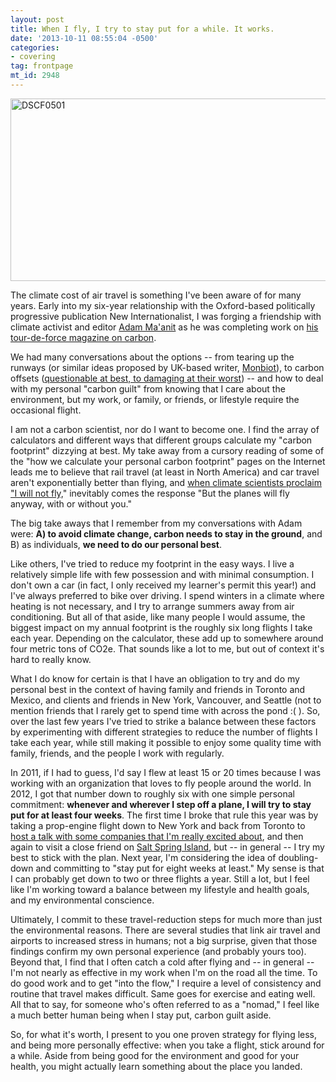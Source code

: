 ```yaml
---
layout: post
title: When I fly, I try to stay put for a while. It works.
date: '2013-10-11 08:55:04 -0500'
categories:
- covering
tag: frontpage
mt_id: 2948
---
```

<a href="http://www.flickr.com/photos/phillipadsmith/10207834966/" title="DSCF0501 by phillipadsmith, on Flickr"><img src="http://farm8.staticflickr.com/7436/10207834966_08825b0315_z.jpg" width="640" height="292" alt="DSCF0501"></a>

The climate cost of air travel is something I've been aware of for many years. Early into my six-year relationship with the Oxford-based politically progressive publication New Internationalist, I was forging a friendship with climate activist and editor [Adam Ma'anit](http://adammaanit.com/) as he was completing work on [his tour-de-force magazine on carbon](http://newint.org/issues/2006/07/01/).

We had many conversations about the options -- from tearing up the runways (or similar ideas proposed by UK-based writer, [Monbiot](http://www.theguardian.com/environment/2006/sep/21/travelsenvironmentalimpact.ethicalliving)), to carbon offsets ([questionable at best, to damaging at their worst](http://newint.org/features/2006/07/01/carbon-cycle/)) -- and how to deal with my personal "carbon guilt" from knowing that I care about the environment, but my work, or family, or friends, or lifestyle require the occasional flight.

I am not a carbon scientist, nor do I want to become one. I find the array of calculators and different ways that different groups calculate my "carbon footprint" dizzying at best. My take away from a cursory reading of some of the "how we calculate your personal carbon footprint" pages on the Internet leads me to believe that rail travel (at least in North America) and car travel aren't exponentially better than flying, and [when climate scientists proclaim "I will not fly,](http://www.dailymail.co.uk/news/article-2436551/A-weatherman-breaks-tears-vows-NEVER-fly-grim-climate-change-report.html)" inevitably comes the response "But the planes will fly anyway, with or without you."

The big take aways that I remember from my conversations with Adam were: **A) to avoid climate change, carbon needs to stay in the ground**, and B) as individuals, **we need to do our personal best**.

Like others, I've tried to reduce my footprint in the easy ways. I live a relatively simple life with few possession and with minimal consumption. I don't own a car (in fact, I only received my learner's permit this year!) and I've always preferred to bike over driving. I spend winters in a climate where heating is not necessary, and I try to arrange summers away from air conditioning. But all of that aside, like many people I would assume, the biggest impact on my annual footprint is the roughly six long flights I take each year. Depending on the calculator, these add up to somewhere around four metric tons of CO2e. That sounds like a lot to me, but out of context it's hard to really know.

What I do know for certain is that I have an obligation to try and do my personal best in the context of having family and friends in Toronto and Mexico, and clients and friends in New York, Vancouver, and Seattle (not to mention friends that I rarely get to spend time with across the pond :( ). So, over the last few years I've tried to strike a balance between these factors by experimenting with different strategies to reduce the number of flights I take each year, while still making it possible to enjoy some quality time with family, friends, and the people I work with regularly.

In 2011, if I had to guess, I'd say I flew at least 15 or 20 times because I was working with an organization that loves to fly people around the world. In 2012, I got that number down to roughly six with one simple personal commitment: **whenever and wherever I step off a plane, I will try to stay put for at least four weeks**. The first time I  broke that rule this year was by taking a prop-engine flight down to New York and back from Toronto to [host a talk with some companies that I'm really excited about](http://blog.chartbeat.com/2013/06/03/beyond-the-click-getting-to-actual-engagement-the-video/), and then again to visit a close friend on [Salt Spring Island](https://en.wikipedia.org/wiki/Saltspring_Island), but -- in general -- I try my best to stick with the plan. Next year, I'm considering the idea of doubling-down and committing to "stay put for eight weeks at least." My sense is that I can probably get down to two or three flights a year. Still a lot, but I feel like I'm working toward a balance between my lifestyle and health goals, and my environmental conscience.

Ultimately, I commit to these travel-reduction steps for much more than just the environmental reasons. There are several studies that link air travel and airports to increased stress in humans; not a big surprise, given that those findings confirm my own personal experience (and probably yours too). Beyond that, I find that I often catch a cold after flying and -- in general -- I'm not nearly as effective in my work when I'm on the road all the time. To do good work and to get "into the flow," I require a level of consistency and routine that travel makes difficult. Same goes for exercise and eating well. All that to say, for someone who's often referred to as a "nomad," I feel like a much better human being when I stay put, carbon guilt aside.

So, for what it's worth, I present to you one proven strategy for flying less, and being more personally effective: when you take a flight, stick around for a while. Aside from being good for the environment and good for your health, you might actually learn something about the place you landed.

